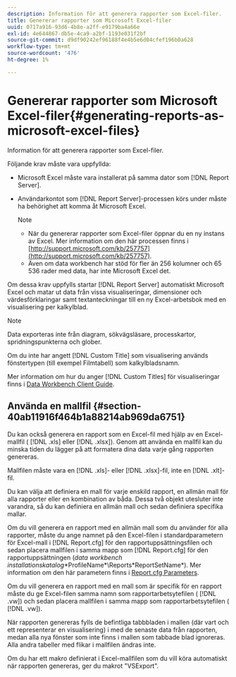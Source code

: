 ```yaml
---
description: Information för att generera rapporter som Excel-filer.
title: Genererar rapporter som Microsoft Excel-filer
uuid: 0717a916-93d6-4b8e-a2ff-e9179ba4a66e
exl-id: 4e644867-db5e-4ca9-a2bf-1193e031f2bf
source-git-commit: d9df90242ef96188f4e4b5e6d04cfef196b0a628
workflow-type: tm+mt
source-wordcount: '476'
ht-degree: 1%

---
```


# Genererar rapporter som Microsoft Excel-filer{#generating-reports-as-microsoft-excel-files}

Information för att generera rapporter som Excel-filer.

Följande krav måste vara uppfyllda:

* Microsoft Excel måste vara installerat på samma dator som [!DNL Report Server].
* Användarkontot som [!DNL Report Server]-processen körs under måste ha behörighet att komma åt Microsoft Excel.

   >[!NOTE]
   >
   >
   >    
   >    
   >    * När du genererar rapporter som Excel-filer öppnar du en ny instans av Excel. Mer information om den här processen finns i [http://support.microsoft.com/kb/257757](http://support.microsoft.com/kb/257757).
   >    * Även om data workbench har stöd för fler än 256 kolumner och 65 536 rader med data, har inte Microsoft Excel det.


Om dessa krav uppfylls startar [!DNL Report Server] automatiskt Microsoft Excel och matar ut data från vissa visualiseringar, dimensioner och värdesförklaringar samt textanteckningar till en ny Excel-arbetsbok med en visualisering per kalkylblad.

>[!NOTE]
>
>Data exporteras inte från diagram, sökvägsläsare, processkartor, spridningspunkterna och glober.

Om du inte har angett [!DNL Custom Title] som visualisering används fönstertypen (till exempel Filmtabell) som kalkylbladsnamn.

Mer information om hur du anger [!DNL Custom Titles] för visualiseringar finns i [Data Workbench Client Guide](https://docs.adobe.com/content/help/en/data-workbench/using/client/t-open-ins.html).

## Använda en mallfil {#section-40ab11916f464b1a88214ab969da6751}

Du kan också generera en rapport som en Excel-fil med hjälp av en Excel-mallfil ( [!DNL .xls] eller [!DNL .xlsx]). Genom att använda en mallfil kan du minska tiden du lägger på att formatera dina data varje gång rapporten genereras.

Mallfilen måste vara en [!DNL .xls]- eller [!DNL .xlsx]-fil, inte en [!DNL .xlt]-fil.

Du kan välja att definiera en mall för varje enskild rapport, en allmän mall för alla rapporter eller en kombination av båda. Dessa två objekt utesluter inte varandra, så du kan definiera en allmän mall och sedan definiera specifika mallar.

Om du vill generera en rapport med en allmän mall som du använder för alla rapporter, måste du ange namnet på den Excel-filen i standardparametern för Excel-mall i [!DNL Report.cfg] för den rapportuppsättningsfilen och sedan placera mallfilen i samma mapp som [!DNL Report.cfg] för den rapportuppsättningen (*data workbench installationskatalog*\*ProfileName*\Reports\*ReportSetName*). Mer information om den här parametern finns i [Report.cfg Parameters](../../../../../home/c-rpt-oview/c-rpt-param-ref/c-rpt-param.md#concept-838e59d72d3f4cb29ee15f5c7eb0ceff).

Om du vill generera en rapport med en mall som är specifik för en rapport måste du ge Excel-filen samma namn som rapportarbetsytefilen ( [!DNL .vw]) och sedan placera mallfilen i samma mapp som rapportarbetsytefilen ( [!DNL .vw]).

När rapporten genereras fylls de befintliga tabbbladen i mallen (där vart och ett representerar en visualisering) i med de senaste data från rapporten, medan alla nya fönster som inte finns i mallen som tabbade blad ignoreras. Alla andra tabeller med flikar i mallfilen ändras inte.

Om du har ett makro definierat i Excel-mallfilen som du vill köra automatiskt när rapporten genereras, ger du makrot &quot;VSExport&quot;.
